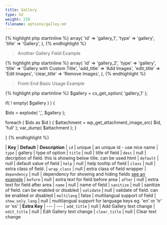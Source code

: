 ```yaml
---
title: Gallery
type: h2
weight: 219
filename: options/galley.md
---
```


{% highlight php startinline %}
array(
  'id'    => 'gallery_1',
  'type'  => 'gallery',
  'title' => 'Gallery',
),
{% endhighlight %}

> Another Gallery Field Example

{% highlight php startinline %}
array(
  'id'          => 'gallery_2',
  'type'        => 'gallery',
  'title'       => 'Gallery with Custom Title',
  'add_title'   => 'Add Images',
  'edit_title'  => 'Edit Images',
  'clear_title' => 'Remove Images',
),
{% endhighlight %}

> Front-End Basic Usage Example

{% highlight php startinline %}
$gallery = cs_get_option( 'gallery_1' );

if( ! empty( $gallery ) ) {

  $ids = explode( ',', $gallery );

  foreach ( $ids as $id ) {
    $attachment = wp_get_attachment_image_src( $id, 'full' );
    var_dump( $attachment );
  }

}
{% endhighlight %}

| **Key**          | **Default** | **Description**
| `id`             | unique      | an unique id - use nice name
| `type`           | gallery     | type of option
| `title`          | null        | title of field
| `desc`           | null        | decription of field. this is showing below title. can be used html
| `default`        | null        | default value of field
| `help`           | null        | help tooltip of field
| `class`          | null        | extra class of field.
| `wrap_class`     | null        | extra class of field wrapper
| `dependency`     | null        | dependency for showing and hiding fields [see an example](#how-to-use-dependency)
| `before`         | null        | extra text for field before area
| `after`          | null        | extra text for field after area
| `name`           | null        | name of field
| `sanitize`       | null        | sanitize of field. can be enabled or disabled
| `validate`       | null        | validate of field. can be enabled or disabled
| `multilang`      | false       | multilangual support of field
| `show_only_lang` | null        | multilangual support for language keys eg. 'en' or 'tr' or 'es'
| **Extra Key**    | ---         | ---
| `add_title`      | null        | Add Gallery text change
| `edit_title`     | null        | Edit Gallery text change
| `clear_title`    | null        | Clear text change

